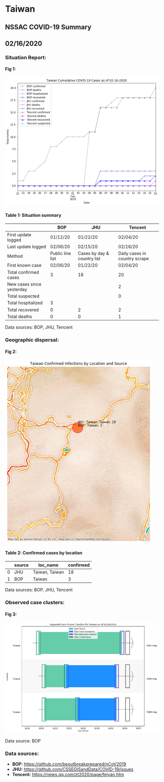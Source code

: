 # Taiwan
## NSSAC COVID-19 Summary
## 02/16/2020



### Situation Report:
#### Fig 1:
![Taiwan cases](../merged_histories/Taiwan_merged_histories.png)

#### Table 1: Situation summary

|                           | BOP              | JHU                         | Tencent                       |
|---------------------------|------------------|-----------------------------|-------------------------------|
| First update logged       | 01/12/20         | 01/22/20                    | 02/04/20                      |
| Last update logged        | 02/06/20         | 02/15/20                    | 02/16/20                      |
| Method                    | Public line list | Cases by day & country list | Daily cases in country scrape |
| First known case          | 02/06/20         | 01/22/20                    | 02/04/20                      |
| Total confirmed cases     | 3                | 18                          | 20                            |
| New cases since yesterday |                  |                             | 2                             |
| Total suspected           |                  |                             | 0                             |
| Total hospitalized        | 3                |                             |                               |
| Total recovered           | 0                | 2                           | 2                             |
| Total deaths              | 0                | 0                           | 1                             |
Data sources: BOP, JHU, Tencent


### Geographic dispersal:
#### Fig 2:
![Taiwan mapped](../case_locs/Taiwan_case_locs.png)

#### Table 2: Confirmed cases by location

|    | source   | loc_name       |   confirmed |
|----|----------|----------------|-------------|
|  0 | JHU      | Taiwan, Taiwan |          18 |
|  1 | BOP      | Taiwan         |           3 |

Data sources: BOP, JHU, Tencent


### Observed case clusters:
#### Fig 3:
![Taiwan cases](../cluster_analysis/Taiwan_imported_cases.png)



Data source: BOP


### Data sources:
* **BOP:** https://github.com/beoutbreakprepared/nCoV2019
* **JHU:** https://github.com/CSSEGISandData/COVID-19/issues
* **Tencent:** https://news.qq.com/zt2020/page/feiyan.htm